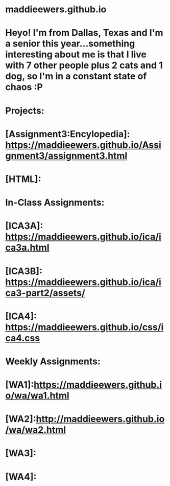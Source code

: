 # maddieewers.github.io
# Heyo! I'm from Dallas, Texas and I'm a senior this year...something interesting about me is that I live with 7 other people plus 2 cats and 1 dog, so I'm in a constant state of chaos :P
# Projects:
# [Assignment3:Encylopedia]: https://maddieewers.github.io/Assignment3/assignment3.html
# [HTML]: 
# In-Class Assignments:
# [ICA3A]: https://maddieewers.github.io/ica/ica3a.html
# [ICA3B]: https://maddieewers.github.io/ica/ica3-part2/assets/
# [ICA4]: https://maddieewers.github.io/css/ica4.css
# Weekly Assignments:
# [WA1]:https://maddieewers.github.io/wa/wa1.html
# [WA2]:http://maddieewers.github.io/wa/wa2.html
# [WA3]: 
# [WA4]: